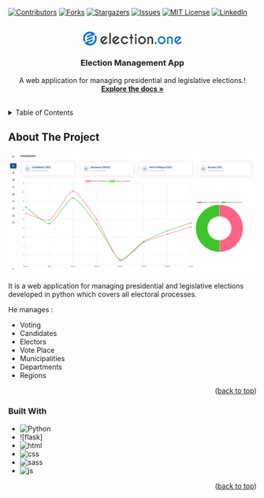 <div id="top"></div>

[![Contributors][contributors-shield]][contributors-url]
[![Forks][forks-shield]][forks-url]
[![Stargazers][stars-shield]][stars-url]
[![Issues][issues-shield]][issues-url]
[![MIT License][license-shield]][license-url]
[![LinkedIn][linkedin-shield]][linkedin-url]



<!-- PROJECT LOGO -->
<br />
<div align="center">
  <a href="#">
    <img src="static/images/dev_img/election_logo.svg" alt="Logo" width="200">
  </a>

  <h3 align="center">Election Management App</h3>

  <p align="center">
    A web application for managing presidential and legislative elections.!
    <br />
    <a href="#"><strong>Explore the docs »</strong></a>
    <br />
    <br />
  </p>
</div>



<!-- TABLE OF CONTENTS -->
<details>
  <summary>Table of Contents</summary>
  <ol>
    <li>
      <a href="#about-the-project">About The Project</a>
      <ul>
        <li><a href="#built-with">Built With</a></li>
      </ul>
    </li>
  </ol>
</details>



<!-- ABOUT THE PROJECT -->
## About The Project

[![Product Name Screen Shot][product-screenshot]](https://example.com)

It is a web application for managing presidential and legislative elections developed in python which covers all electoral processes.

He manages :
* Voting
* Candidates
* Electors
* Vote Place
* Municipalities
* Departments
* Regions


<p align="right">(<a href="#top">back to top</a>)</p>



### Built With

* ![Python]
* ![flask]
* ![html]
* ![css]
* ![sass]
* ![js]

<p align="right">(<a href="#top">back to top</a>)</p>

<!-- MARKDOWN LINKS & IMAGES -->
<!-- https://www.markdownguide.org/basic-syntax/#reference-style-links -->
[contributors-shield]: https://img.shields.io/github/contributors/ananikomlanMH/Election-Management-App
[contributors-url]: https://github.com/ananikomlanMH/Election-Management-App/graphs/contributors
[forks-shield]: https://img.shields.io/github/forks/ananikomlanMH/Election-Management-App
[forks-url]: https://github.com/ananikomlanMH/Election-Management-App/network/members
[stars-shield]: https://img.shields.io/github/stars/ananikomlanMH/Election-Management-App
[stars-url]: https://github.com/ananikomlanMH/Election-Management-App/stargazers
[issues-shield]: https://img.shields.io/github/issues/ananikomlanMH/Election-Management-App
[issues-url]: https://github.com/ananikomlanMH/Election-Management-App/issues
[license-shield]: https://img.shields.io/github/license/ananikomlanMH/Election-Management-App
[license-url]: https://github.com/ananikomlanMH/Election-Management-App/blob/master/LICENSE.txt
[linkedin-shield]: https://img.shields.io/badge/-LinkedIn-black.svg?style=for-the-badge&logo=linkedin&colorB=555
[linkedin-url]: https://linkedin.com/in/komlan-mawulom-h-anani-b86a30219
[product-screenshot]: static/images/dev_img/screenshot_1.svg
[Python]: https://img.shields.io/badge/Flask-000000?style=for-the-badge&logo=flask&logoColor=white
[Python]: https://img.shields.io/badge/Python-000000?style=for-the-badge&logo=python&logoColor=white
[html]: https://img.shields.io/badge/HTML-dd4b25?style=for-the-badge&logo=html5&logoColor=white
[css]: https://img.shields.io/badge/CSS3-1181d9?style=for-the-badge&logo=css3&logoColor=white
[sass]: https://img.shields.io/badge/SASS-c76395?style=for-the-badge&logo=sass&logoColor=white
[js]: https://img.shields.io/badge/JavaScript-efd81d?style=for-the-badge&logo=javascript&logoColor=white
